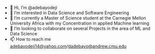 - 👋 Hi, I’m @adebayodeji
- 👀 I’m interested in Data Science and Software Engineering
- 🌱 I’m currently a Master of Science student at the Carnegie Mellon University Africa with my Concentration in applied Machine learning
- 💞️ I’m looking to collaborate on several Projects in the area of ML and Data Science
- 📫 How to reach me adebayodeji14@yahoo.com/dadebayo@andrew.cmu.edu

<!---
adebayodeji/adebayodeji is a ✨ special ✨ repository because its `README.md` (this file) appears on your GitHub profile.
You can click the Preview link to take a look at your changes.
--->
